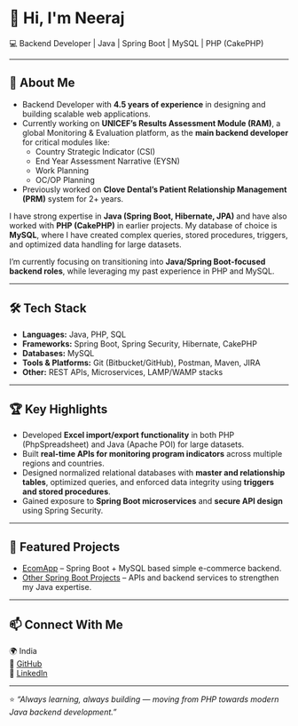# 👋 Hi, I'm Neeraj  

💻 Backend Developer | Java | Spring Boot | MySQL | PHP (CakePHP)  

---

## 🚀 About Me
- Backend Developer with **4.5 years of experience** in designing and building scalable web applications.  
- Currently working on **UNICEF’s Results Assessment Module (RAM)**, a global Monitoring & Evaluation platform, as the **main backend developer** for critical modules like:
  - Country Strategic Indicator (CSI)  
  - End Year Assessment Narrative (EYSN)  
  - Work Planning  
  - OC/OP Planning  
- Previously worked on **Clove Dental’s Patient Relationship Management (PRM)** system for 2+ years.  

I have strong expertise in **Java (Spring Boot, Hibernate, JPA)** and have also worked with **PHP (CakePHP)** in earlier projects. My database of choice is **MySQL**, where I have created complex queries, stored procedures, triggers, and optimized data handling for large datasets.  

I’m currently focusing on transitioning into **Java/Spring Boot-focused backend roles**, while leveraging my past experience in PHP and MySQL.  

---

## 🛠️ Tech Stack
- **Languages:** Java, PHP, SQL  
- **Frameworks:** Spring Boot, Spring Security, Hibernate, CakePHP  
- **Databases:** MySQL  
- **Tools & Platforms:** Git (Bitbucket/GitHub), Postman, Maven, JIRA  
- **Other:** REST APIs, Microservices, LAMP/WAMP stacks  

---

## 🏆 Key Highlights
- Developed **Excel import/export functionality** in both PHP (PhpSpreadsheet) and Java (Apache POI) for large datasets.  
- Built **real-time APIs for monitoring program indicators** across multiple regions and countries.  
- Designed normalized relational databases with **master and relationship tables**, optimized queries, and enforced data integrity using **triggers and stored procedures**.  
- Gained exposure to **Spring Boot microservices** and **secure API design** using Spring Security.  

---

## 📂 Featured Projects
- [EcomApp](https://github.com/neeraj17x/EcomApp) – Spring Boot + MySQL based simple e-commerce backend.  
- [Other Spring Boot Projects](https://bitbucket.org/neeraj17x) – APIs and backend services to strengthen my Java expertise.  

---

## 📫 Connect With Me
🌍 India  
🔗 [GitHub](https://github.com/neeraj17x)  
🔗 [LinkedIn](https://www.linkedin.com/in/neeraj17x)

---

⭐️ *“Always learning, always building — moving from PHP towards modern Java backend development.”*
